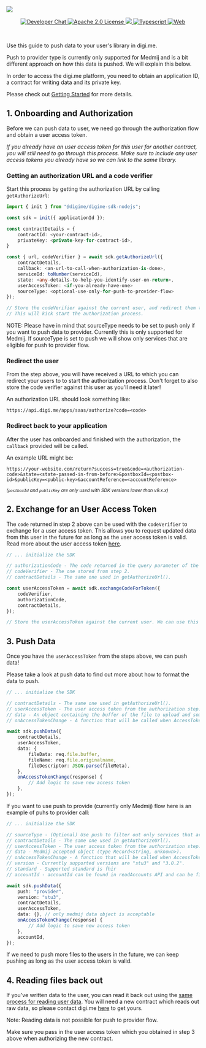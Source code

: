 ![](https://securedownloads.digi.me/partners/digime/SDKReadmeBanner.png)
<p align="center">
    <a href="https://developers.digi.me/slack/join">
        <img src="https://img.shields.io/badge/chat-slack-blueviolet.svg" alt="Developer Chat">
    </a>
    <a href="LICENSE">
        <img src="https://img.shields.io/badge/license-apache 2.0-blue.svg" alt="Apache 2.0 License">
    </a>
    <a href="#">
    	<img src="https://img.shields.io/badge/build-passing-brightgreen.svg">
    </a>
    <a href="https://www.typescriptlang.org/">
        <img src="https://img.shields.io/badge/language-typescript-ff69b4.svg" alt="Typescript">
    </a>
    <a href="https://developers.digi.me/">
        <img src="https://img.shields.io/badge/web-digi.me-red.svg" alt="Web">
    </a>
</p>

<br>

Use this guide to push data to your user's library in digi.me.

Push to provider type is currently only supported for Medmij and is a bit different approach on how this data is pushed. We will explain this below.

In order to access the digi.me platform, you need to obtain an application ID, a contract for writing data and its private key.

Please check out [Getting Started](./start.html) for more details.

## 1. Onboarding and Authorization
Before we can push data to user, we need go through the authorization flow and obtain a user access token.

*If you already have an user access token for this user for another contract, you will still need to go through this process. Make sure to include any user access tokens you already have so we can link to the same library.*

### Getting an authorization URL and a code verifier
Start this process by getting the authorization URL by calling `getAuthorizeUrl`:

```typescript
import { init } from "@digime/digime-sdk-nodejs";

const sdk = init({ applicationId });

const contractDetails = {
    contractId: <your-contract-id>,
    privateKey: <private-key-for-contract-id>,
}

const { url, codeVerifier } = await sdk.getAuthorizeUrl({
    contractDetails,
    callback: <an-url-to-call-when-authorization-is-done>,
    serviceId: toNumber(serviceId),
    state: <any-details-to-help-you-identify-user-on-return>,
    userAccessToken: <if-you-already-have-one>
    sourceType: <optional-use-only-for-push-to-provider-flow>
});

// Store the codeVerifier against the current user, and redirect them to the url returned.
// This will kick start the authorization process.
```

NOTE: Please have in mind that sourceType needs to be set to push only if you want to push data to provider. Currently this is only supported for Medmij. If sourceType is set to push we will show only services that are eligible for push to provider flow. 

### Redirect the user

From the step above, you will have received a URL to which you can redirect your users to to start the authorization process.
Don't forget to also store the code verifier against this user as you'll need it later!

An authorization URL should look something like:

```
https://api.digi.me/apps/saas/authorize?code=<code>
```

### Redirect back to your application

After the user has onboarded and finished with the authorization, the `callback` provided will be called.

An example URL might be:

```
https://your-website.com/return?success=true&code=<authorization-code>&state=<state-passed-in-from-before>&postboxId=<postbox-id>&publicKey=<public-key>&accountReference=<accountReference>
```

<small>*(`postboxId` and `publicKey` are only used with SDK versions lower than v9.x.x)*</small>


## 2. Exchange for an User Access Token
The `code` returned in step 2 above can be used with the `codeVerifier` to exchange for a user access token. This allows you to request updated data from this user in the future for as long as the user access token is valid. Read more about the user access token [here](../fundamentals/access-token.html).

```typescript
// ... initialize the SDK

// authorizationCode - The code returned in the query parameter of the returned URL.
// codeVerifier - The one stored from step 2.
// contractDetails - The same one used in getAuthorizeUrl().

const userAccessToken = await sdk.exchangeCodeForToken({
    codeVerifier,
    authorizationCode,
    contractDetails,
});

// Store the userAccessToken against the current user. We can use this for future reads.
```

## 3. Push Data
Once you have the `userAccessToken` from the steps above, we can push data!

Please take a look at push data to find out more about how to format the data to push.

```typescript
// ... initialize the SDK

// contractDetails - The same one used in getAuthorizeUrl().
// userAccessToken - The user access token from the authorization step.
// data - An object containing the buffer of the file to upload and some meta data.
// onAccessTokenChange - A function that will be called when AccessToken is changed.

await sdk.pushData({
    contractDetails,
    userAccessToken,
    data: {
        fileData: req.file.buffer,
        fileName: req.file.originalname,
        fileDescriptor: JSON.parse(fileMeta),
    },
    onAccessTokenChange(response) {
        // Add logic to save new access token
    },
});
```

If you want to use push to provide (currently only Medmij) flow here is an example of puhs to provider call:

```typescript
// ... initialize the SDK

// sourceType - (Optional) Use push to filter out only services that are used for push to provider type. Default SourceType is set to pull.
// contractDetails - The same one used in getAuthorizeUrl().
// userAccessToken - The user access token from the authorization step.
// data - Medmij accepted object (type Record<string, unknown>).
// onAccessTokenChange - A function that will be called when AccessToken is changed.
// version - Currently supported versions are "stu3" and "3.0.2".
// standard - Supported standard is fhir
// accountId - accountId can be found in readAccounts API and can be filterd out with accountReference that will be returned to you as explained in authorization process.

await sdk.pushData({
    push: "provider",
    version: "stu3",
    contractDetails,
    userAccessToken,
    data: {}, // only medmij data object is acceptable
    onAccessTokenChange(response) {
        // Add logic to save new access token
    },
    accountId,
});
```

If we need to push more files to the users in the future, we can keep pushing as long as the user access token is valid.

## 4. Reading files back out

If you've written data to the user, you can read it back out using the [same process for reading user data](./read-data-overview.html). You will need a new contract which reads out raw data, so please contact digi.me [here](https://digi.me/register) to get yours.

Note: Reading data is not possible for push to provider flow.

Make sure you pass in the user access token which you obtained in step 3 above when authorizing the new contract.
